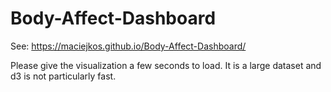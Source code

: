 # Body-Affect-Dashboard
See: https://maciejkos.github.io/Body-Affect-Dashboard/

Please give the visualization a few seconds to load. It is a large dataset and d3 is not particularly fast.
